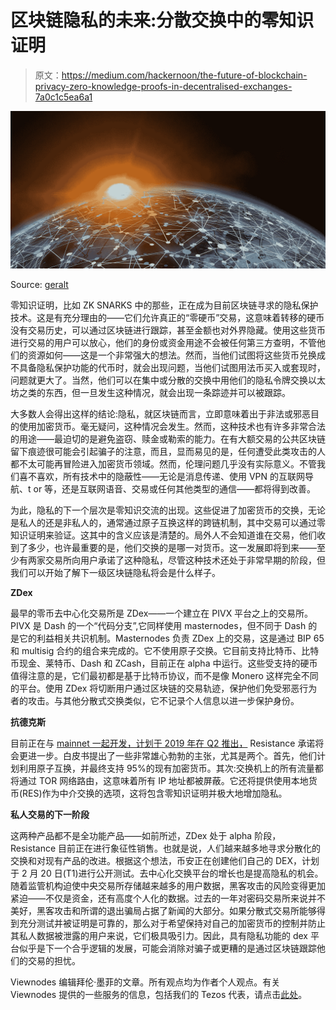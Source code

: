 # 区块链隐私的未来:分散交换中的零知识证明

> 原文：<https://medium.com/hackernoon/the-future-of-blockchain-privacy-zero-knowledge-proofs-in-decentralised-exchanges-7a0c1c5ea6a1>

![](img/3bcccfab2e73c3a0d4ee749f653151cb.png)

Source: [geralt](https://pixabay.com/en/users/geralt-9301/)

零知识证明，比如 ZK SNARKS 中的那些，正在成为目前区块链寻求的隐私保护技术。这是有充分理由的——它们允许真正的“零硬币”交易，这意味着转移的硬币没有交易历史，可以通过区块链进行跟踪，甚至金额也对外界隐藏。使用这些货币进行交易的用户可以放心，他们的身份或资金用途不会被任何第三方查明，不管他们的资源如何——这是一个非常强大的想法。然而，当他们试图将这些货币兑换成不具备隐私保护功能的代币时，就会出现问题，当他们试图用法币买入或套现时，问题就更大了。当然，他们可以在集中或分散的交换中用他们的隐私令牌交换以太坊之类的东西，但一旦发生这种情况，就会出现一条踪迹并可以被跟踪。

大多数人会得出这样的结论:隐私，就区块链而言，立即意味着出于非法或邪恶目的使用加密货币。毫无疑问，这种情况会发生。然而，这种技术也有许多非常合法的用途——最迫切的是避免盗窃、赎金或勒索的能力。在有大额交易的公共区块链留下痕迹很可能会引起骗子的注意，而且，显而易见的是，任何遭受此类攻击的人都不太可能再冒险进入加密货币领域。然而，伦理问题几乎没有实际意义。不管我们喜不喜欢，所有技术中的隐蔽性——无论是消息传递、使用 VPN 的互联网导航、t or 等，还是互联网语音、交易或任何其他类型的通信——都将得到改善。

为此，隐私的下一个层次是零知识交流的出现。这些促进了加密货币的交换，无论是私人的还是非私人的，通常通过原子互换这样的跨链机制，其中交易可以通过零知识证明来验证。这其中的含义应该是清楚的。局外人不会知道谁在交易，他们收到了多少，也许最重要的是，他们交换的是哪一对货币。这一发展即将到来——至少有两家交易所向用户承诺了这种隐私，尽管这种技术还处于非常早期的阶段，但我们可以开始了解下一级区块链隐私将会是什么样子。

**ZDex**

最早的零币去中心化交易所是 ZDex——一个建立在 PIVX 平台之上的交易所。PIVX 是 Dash 的一个“代码分支”,它同样使用 masternodes，但不同于 Dash 的是它的利益相关共识机制。Masternodes 负责 ZDex 上的交易，这是通过 BIP 65 和 multisig 合约的组合来完成的。它不使用原子交换。它目前支持比特币、比特币现金、莱特币、Dash 和 ZCash，目前正在 alpha 中运行。这些受支持的硬币值得注意的是，它们最初都是基于比特币协议，而不是像 Monero 这样完全不同的平台。使用 ZDex 将切断用户通过区块链的交易轨迹，保护他们免受邪恶行为者的攻击。与其他分散式交换类似，它不记录个人信息以进一步保护身份。

**抗德克斯**

目前正在与 [mainnet 一起开发，计划于 2019 年在 Q2 推出，](https://www.resistance.io/) Resistance 承诺将会更进一步。白皮书提出了一些非常雄心勃勃的主张，尤其是两个。首先，他们计划利用原子互换，并最终支持 95%的现有加密货币。其次:交换机上的所有流量都将通过 TOR 网络路由，这意味着所有 IP 地址都被屏蔽。它还将提供使用本地货币(RES)作为中介交换的选项，这将包含零知识证明并极大地增加隐私。

**私人交易的下一阶段**

这两种产品都不是全功能产品——如前所述，ZDex 处于 alpha 阶段，Resistance 目前正在进行象征性销售。也就是说，人们越来越多地寻求分散化的交换和对现有产品的改进。根据这个想法，币安正在创建他们自己的 DEX，计划于 2 月 20 日(T1)进行公开测试。去中心化交换平台的增长也是提高隐私的机会。随着监管机构迫使中央交易所存储越来越多的用户数据，黑客攻击的风险变得更加紧迫——不仅是资金，还有高度个人化的数据。过去的一年对密码交易所来说并不美好，黑客攻击和所谓的退出骗局占据了新闻的大部分。如果分散式交易所能够得到充分测试并被证明是可靠的，那么对于希望保持对自己的加密货币的控制并防止其私人数据被泄露的用户来说，它们极具吸引力。因此，具有隐私功能的 dex 平台似乎是下一个合乎逻辑的发展，可能会消除对骗子或更糟的是通过区块链跟踪他们的交易的担忧。

Viewnodes 编辑拜伦·墨菲的文章。所有观点均为作者个人观点。有关 Viewnodes 提供的一些服务的信息，包括我们的 Tezos 代表，请点击[此处](https://www.viewfin.com/viewnode/tezos/#aboutus)。